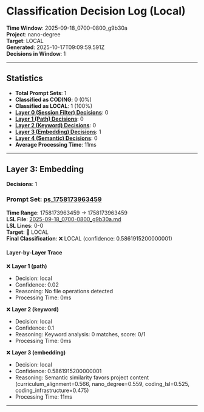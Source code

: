 # Classification Decision Log (Local)

**Time Window**: 2025-09-18_0700-0800_g9b30a<br>
**Project**: nano-degree<br>
**Target**: LOCAL<br>
**Generated**: 2025-10-17T09:09:59.591Z<br>
**Decisions in Window**: 1

---

## Statistics

- **Total Prompt Sets**: 1
- **Classified as CODING**: 0 (0%)
- **Classified as LOCAL**: 1 (100%)
- **[Layer 0 (Session Filter) Decisions](#layer-0-session-filter)**: 0
- **[Layer 1 (Path) Decisions](#layer-1-path)**: 0
- **[Layer 2 (Keyword) Decisions](#layer-2-keyword)**: 0
- **[Layer 3 (Embedding) Decisions](#layer-3-embedding)**: 1
- **[Layer 4 (Semantic) Decisions](#layer-4-semantic)**: 0
- **Average Processing Time**: 11ms

---

## Layer 3: Embedding

**Decisions**: 1

### Prompt Set: [ps_1758173963459](../../history/2025-09-18_0700-0800_g9b30a.md#ps_1758173963459)

**Time Range**: 1758173963459 → 1758173963459<br>
**LSL File**: [2025-09-18_0700-0800_g9b30a.md](../../history/2025-09-18_0700-0800_g9b30a.md#ps_1758173963459)<br>
**LSL Lines**: 0-0<br>
**Target**: 📍 LOCAL<br>
**Final Classification**: ❌ LOCAL (confidence: 0.5861915200000001)

#### Layer-by-Layer Trace

❌ **Layer 1 (path)**
- Decision: local
- Confidence: 0.02
- Reasoning: No file operations detected
- Processing Time: 0ms

❌ **Layer 2 (keyword)**
- Decision: local
- Confidence: 0.1
- Reasoning: Keyword analysis: 0 matches, score: 0/1
- Processing Time: 0ms

❌ **Layer 3 (embedding)**
- Decision: local
- Confidence: 0.5861915200000001
- Reasoning: Semantic similarity favors project content (curriculum_alignment=0.566, nano_degree=0.559, coding_lsl=0.525, coding_infrastructure=0.475)
- Processing Time: 11ms

---

